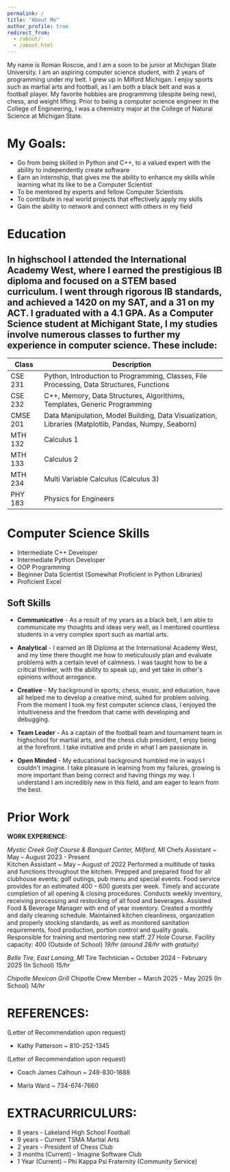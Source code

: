 ```yaml
---
permalink: /
title: "About Me"
author_profile: true
redirect_from: 
  - /about/
  - /about.html
---
```


My name is Roman Roscoe, and I am a soon to be junior at Michigan State University. I am an aspiring computer science student, with 2 years of programming under my belt. I grew up in Milford Michigan. I enjoy sports such as martial arts and football, as I am both a black belt and was a football player. My favorite hobbies are programming (despite being new), chess, and weight lifting. Prior to being a computer science engineer in the College of Engineering, I was a chemistry major at the College of Natural Science at Michigan State.

My Goals:
======
- Go from being skilled in Python and C++, to a valued expert with the ability to independently create software
- Earn an internship, that gives me the ability to enhance my skills while learning what its like to be a Computer Scientist
- To be mentored by experts and fellow Computer Scientists
- To contribute in real world projects that effectively apply my skills
- Gain the ability to network and connect with others in my field

Education
======
  In highschool I attended the International Academy West, where I earned the prestigious IB diploma and focused on a STEM based curriculum. I went through rigorous IB standards, and achieved a 1420 on my SAT, and a 31 on my ACT. I graduated with a 4.1 GPA.
  As a Computer Science student at Michigant State, I my studies involve numerous classes to further my experience in computer science. These include:
  ------
  | Class   | Description |
  | ------- | ----------- |
  | CSE 231 | Python, Introduction to Programming, Classes, File Processing, Data Structures, Functions |
  | CSE 232 | C++, Memory, Data Structures, Algorithims, Templates, Generic Programming |
  | CMSE 201| Data Manipulation, Model Building, Data Visualization, Libraries (Matplotlib, Pandas, Numpy, Seaborn) |
  | MTH 132 | Calculus 1 |
  | MTH 133 | Calculus 2 |
  | MTH 234 | Multi Variable Calculus (Calculus 3) |
  | PHY 183 | Physics for Engineers |

Computer Science Skills
======
- Intermediate C++ Developer 
- Intermediate Python Developer
- OOP Programming
- Beginner Data Scientist (Somewhat Proficient in Python Libraries)
- Proficient Excel

Soft Skills
------
- **Communicative** - As a result of my years as a black belt, I am able to communicate my thoughts and ideas very well, as I mentored countless students in a very complex sport such as martial arts.

- **Analytical** - I earned an IB Diploma at the International Academy West, and my time there thought me how to meticulously plan and evaluate problems with a certain level of calmness. I was taught how to be a critical thinker, with the ability to speak up, and yet take in other's opinions without arrogance.

- **Creative** - My background in sports, chess, music, and education, have all helped me to develop a creative mind, suited for problem solving. From the moment I took my first computer science class, I enjoyed the intuitiveness and the freedom that came with developing and debugging.

- **Team Leader** -  As a captain of the football team and tournament team in highschool for martial arts, and the chess club president, I enjoy being at the forefront. I take initiative and pride in what I am passionate in.

- **Open Minded** - My educational background humbled me in ways I couldn't imagine. I take pleasure in learning from my failures, growing is more important than being correct and having things my way. I understand I am incredibly new in this field, and am eager to learn from the best.

Prior Work
==========
**WORK EXPERIENCE:**

*Mystic Creek Golf Course & Banquet Center, Milford, MI*
Chefs Assistant ~ May – August 2023 - Present	             
Kitchen Assistant ~ May – August of 2022
Performed a multitude of tasks and functions throughout the kitchen. 
Prepped and prepared food for all clubhouse events; golf outings, pub menu and special events. Food service provides for an estimated 400 – 600 guests per week. Timely and accurate completion of all opening & closing procedures. Conducts weekly inventory, receiving processing and restocking of all food and beverages.  Assisted Food & Beverage Manager with end of year inventory. Created a monthly and daily cleaning schedule. Maintained kitchen cleanliness, organization and properly stocking standards, as well as monitored sanitation requirements, food production, portion control and quality goals.  Responsible for training and mentoring new staff. 27 Hole Course. Facility capacity: 400
(Outside of School)
*19/hr (around 28/hr with gratuity)*

*Belle Tire, East Lansing, MI*
Tire Technician ~ October 2024 - February 2025
(In School)
*15/hr*

*Chipotle Mexican Grill*
Chipotle Crew Member ~ March 2025 - May 2025
(In School)
*14/hr*

REFERENCES:
===========
(Letter of Recommendation upon request)
- Kathy Patterson ~ 810-252-1345 

(Letter of Recommendation upon request)
- Coach James Calhoun ~ 248-830-1888

- Marla Ward ~ 734-674-7660

EXTRACURRICULURS:
================

- 8 years - Lakeland High School Football
- 9 years - Current TSMA Martial Arts
- 2 years - President of Chess Club
- 3 months (Current) - Imagine Software Club
- 1 Year (Current) – Phi Kappa Psi Fraternity (Community Service)



